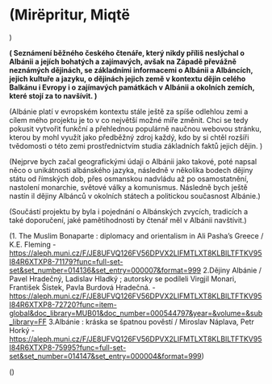 
# (Mirëpritur, Miqtë
)

**( Seznámení běžného českého čtenáře, který nikdy příliš neslýchal o Albánii a jejích bohatých a zajímavých, avšak na Západě převážně neznámých dějinách, se základními informacemi o Albánii a Albáncích, jejich kultuře a jazyku, o dějinách jejich země v kontextu dějin celého Balkánu i Evropy i o zajímavých památkách v Albánii a okolních zemích, které stojí za to navšívit. )**

(Albánie platí v evropském kontextu stále ještě za spíše odlehlou zemi a cílem mého projektu je to v co největší možné míře změnit. Chci se tedy pokusit vytvořit funkční a přehlednou populárně naučnou webovou stránku, kterou by mohl využít jako předběžný zdroj každý, kdo by si chtěl rozšíři tvědomosti o této zemi prostřednictvím studia základních faktů jejich dějin. )

(Nejprve bych začal geografickými údaji o Albánii jako takové, poté napsal něco o unikátnosti albánského jazyka, následně v několika bodech dějiny státu od římských dob, přes osmanskou nadvládu až po osamostatnění, nastolení monarchie, světové války a komunismus. Následně bych ještě nastín il dějiny Albánců v okolních státech a politickou současnost Albánie.)

(Součástí projektu by byla i pojednání o Albánských zvycích, tradicích a také doporučení, jaké pamětihodnosti by čtenář měl v Albánii navštívit.)

(1. The Muslim Bonaparte : diplomacy and orientalism in Ali Pasha’s Greece / K.E. Fleming -https://aleph.muni.cz/F/JE8UFVQ126FV56DPVX2LIFMTLXT8KLBILTFTKV95I84R6XTXP8-71179?func=full-set-set&set_number=014136&set_entry=000007&format=999
2.Dějiny Albánie / Pavel Hradečný, Ladislav Hladký ; autorsky se podíleli Virgjil Monari, František Šístek, Pavla Burdová Hradečná. -https://aleph.muni.cz/F/JE8UFVQ126FV56DPVX2LIFMTLXT8KLBILTFTKV95I84R6XTXP8-72720?func=item-global&doc_library=MUB01&doc_number=000544797&year=&volume=&sub_library=FF
3.Albánie : kráska se špatnou pověstí / Miroslav Náplava, Petr Horký -https://aleph.muni.cz/F/JE8UFVQ126FV56DPVX2LIFMTLXT8KLBILTFTKV95I84R6XTXP8-75995?func=full-set-set&set_number=014147&set_entry=000004&format=999)

()
